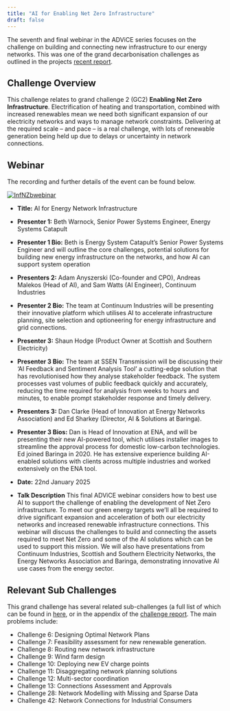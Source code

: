 ```yaml
---
title: "AI for Enabling Net Zero Infrastructure"
draft: false
---
```



The seventh and final webinar in the ADViCE series focuses on the challenge on building and connecting new infrastructure to our energy networks. This was one of the grand decarbonisation challenges as outlined in the projects [recent report](https://www.turing.ac.uk/sites/default/files/2023-12/advice-_ai_for_decarbonisation_challenges.pdf).

## Challenge Overview

This challenge relates to grand challenge 2 (GC2) **Enabling Net Zero Infrastructure**. Electrification of heating and transportation, combined with increased renewables mean we need both significant expansion of our electricity networks and ways to manage network constraints. Delivering at the required scale – and pace – is a real challenge, with lots of renewable generation being held up due to delays or uncertainty in network connections.

## Webinar 

The recording and further details of the event can be found below. 

[![InfNZbwebinar](https://img.youtube.com/vi/ncSyRBRkRo8/maxresdefault.jpg)](https://www.youtube.com/watch?v=ncSyRBRkRo8&t=1s)

* **Title:** AI for Energy Network Infrastructure
* **Presenter 1:** Beth Warnock, Senior Power Systems Engineer, Energy Systems Catapult
* **Presenter 1 Bio:** Beth is Energy System Catapult’s Senior Power Systems Engineer and will outline the core challenges, potential solutions for building new energy infrastructure on the networks, and how AI can support system operation
* **Presenters 2:** Adam Anyszerski (Co-founder and CPO), Andreas Malekos (Head of AI), and Sam Watts (AI Engineer), Continuum Industries
* **Presenter 2 Bio:** The team at Continuum Industries will be presenting their innovative platform which utilises AI to accelerate infrastructure planning, site selection and optioneering for energy infrastructure and grid connections.
* **Presenter 3:** Shaun Hodge (Product Owner at Scottish and Southern Electricity)
* **Presenter 3 Bio:**  The team at SSEN Transmission will be discussing their ‘AI Feedback and Sentiment Analysis Tool’ a cutting-edge solution that has revolutionised how they analyse stakeholder feedback. The system processes vast volumes of public feedback quickly and accurately, reducing the time required for analysis from weeks to hours and minutes, to enable prompt stakeholder response and timely delivery.
* **Presenters 3:** Dan Clarke (Head of Innovation at Energy Networks Association) and Ed Sharkey (Director, AI & Solutions at Baringa). 
* **Presenter 3 Bios:** Dan is Head of Innovation at ENA, and will be presenting their new AI-powered tool, which utilises installer images to streamline the approval process for domestic low-carbon technologies. Ed joined Baringa in 2020. He has extensive experience building AI-enabled solutions with clients across multiple industries and worked extensively on the ENA tool.

* **Date:** 22nd January 2025
* **Talk Description** This final ADViCE webinar considers how to best use AI to support the challenge of enabling the development of Net Zero infrastructure. To meet our green energy targets we’ll all be required to drive significant expansion and acceleration of both our electricity networks and increased renewable infrastructure connections. 
This webinar will discuss the challenges to build and connecting the assets required to meet Net Zero and some of the AI solutions which can be used to support this mission. We will also have presentations from Continuum Industries, Scottish and Southern Electricity Networks, the Energy Networks Association and Baringa, demonstrating innovative AI use cases from the energy sector.


## Relevant Sub Challenges 
This grand challenge has several related sub-challenges (a full list of which can be found in [here](https://es-catapult.github.io/advice-challenge/), or in the appendix of the [challenge report](https://www.turing.ac.uk/sites/default/files/2023-12/advice-_ai_for_decarbonisation_challenges.pdf). The main problems include:

* Challenge 6: Designing Optimal Network Plans
* Challenge 7: Feasibility assessment for new renewable generation.
* Challenge 8: Routing new network infrastructure
* Challenge 9: Wind farm design
* Challenge 10: Deploying new EV charge points
* Challenge 11: Disaggregating network planning solutions
* Challenge 12: Multi-sector coordination
* Challenge 13: Connections Assessment and Approvals
* Challenge 28: Network Modelling with Missing and Sparse Data
* Challenge 42: Network Connections for Industrial Consumers
